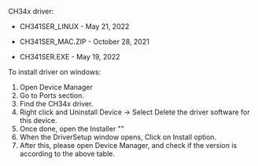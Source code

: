 CH34x driver:

- CH341SER_LINUX - May 21, 2022

- CH341SER_MAC.ZIP - October 28, 2021

- CH341SER.EXE - May 19, 2022

To install driver on windows:

1. Open Device Manager
2. Go to Ports section.
3. Find the CH34x driver.
4. Right click and Uninstall Device -> Select Delete the driver software for this device.
5. Once done, open the Installer ""
6. When the DriverSetup window opens, Click on Install option.
7. After this, please open Device Manager, and check if the version is according to the above table.